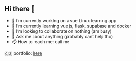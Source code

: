 ## Hi there 👋

- 🔭 I’m currently working on a vue Linux learning app
- 🌱 I’m currently learning vue js, flask, supabase and docker
- 👯 I’m looking to collaborate on nothing (am busy)
- 💬 Ask me about anything (probably cant help tho)
- 📫 How to reach me: call me 

🇨🇿 portfolio: [here](https://raycaster.domovprojekt.com/desktop.html)
